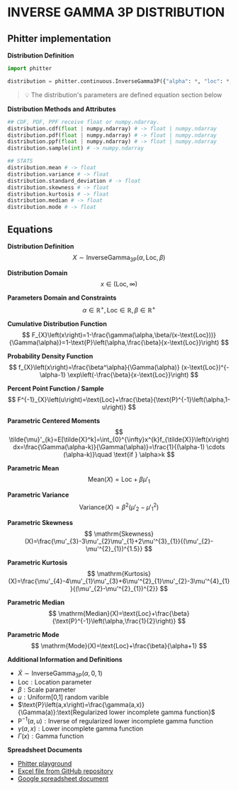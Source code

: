 # INVERSE GAMMA 3P DISTRIBUTION

## Phitter implementation

**Distribution Definition**

```python
import phitter

distribution = phitter.continuous.InverseGamma3P({"alpha": *, "loc": *, "beta": *})
```

> 💡 The distribution's parameters are defined equation section below

**Distribution Methods and Attributes**

```python
## CDF, PDF, PPF receive float or numpy.ndarray.
distribution.cdf(float | numpy.ndarray) # -> float | numpy.ndarray
distribution.pdf(float | numpy.ndarray) # -> float | numpy.ndarray
distribution.ppf(float | numpy.ndarray) # -> float | numpy.ndarray
distribution.sample(int) # -> numpy.ndarray

## STATS
distribution.mean # -> float
distribution.variance # -> float
distribution.standard_deviation # -> float
distribution.skewness # -> float
distribution.kurtosis # -> float
distribution.median # -> float
distribution.mode # -> float
```

## Equations

**Distribution Definition**
$$ X\sim\mathrm{InverseGamma_{3P}}\left(\alpha,\text{Loc},\beta\right) $$

**Distribution Domain**
$$ x\in\left(\text{Loc},\infty\right) $$

**Parameters Domain and Constraints**
$$ \alpha\in\mathbb{R}^{+}, \text{Loc}\in\mathbb{R}, \beta\in\mathbb{R}^{+} $$

**Cumulative Distribution Function**
$$ F_{X}\left(x\right)=1-\frac{\gamma(\alpha,\beta/(x-\text{Loc}))}{\Gamma(\alpha)}=1-\text{P}\left(\alpha,\frac{\beta}{x-\text{Loc}}\right) $$

**Probability Density Function**
$$ f_{X}\left(x\right)=\frac{\beta^\alpha}{\Gamma(\alpha)} (x-\text{Loc})^{-\alpha-1} \exp\left(-\frac{\beta}{x-\text{Loc}}\right) $$

**Percent Point Function / Sample**
$$ F^{-1}_{X}\left(u\right)=\text{Loc}+\frac{\beta}{\text{P}^{-1}\left(\alpha,1-u\right)} $$

**Parametric Centered Moments**
$$ \tilde{\mu}'_{k}=E[\tilde{X}^k]=\int_{0}^{\infty}x^{k}f_{\tilde{X}}\left(x\right)dx=\frac{\Gamma(\alpha-k)}{\Gamma(\alpha)}=\frac{1}{(\alpha-1) \cdots (\alpha-k)}\quad \text{if } \alpha>k $$

**Parametric Mean**
$$ \mathrm{Mean}(X)=\text{Loc}+\beta\mu'_{1} $$

**Parametric Variance**
$$ \mathrm{Variance}(X)=\beta^{2}(\mu'_{2}-\mu'^{2}_{1}) $$

**Parametric Skewness**
$$ \mathrm{Skewness}(X)=\frac{\mu'_{3}-3\mu'_{2}\mu'_{1}+2\mu'^{3}_{1}}{(\mu'_{2}-\mu'^{2}_{1})^{1.5}} $$

**Parametric Kurtosis**
$$ \mathrm{Kurtosis}(X)=\frac{\mu'_{4}-4\mu'_{1}\mu'_{3}+6\mu'^{2}_{1}\mu'_{2}-3\mu'^{4}_{1}}{(\mu'_{2}-\mu'^{2}_{1})^{2}} $$

**Parametric Median**
$$ \mathrm{Median}(X)=\text{Loc}+\frac{\beta}{\text{P}^{-1}\left(\alpha,\frac{1}{2}\right)} $$

**Parametric Mode**
$$ \mathrm{Mode}(X)=\text{Loc}+\frac{\beta}{\alpha+1} $$

**Additional Information and Definitions**
- $\tilde{X}\sim\mathrm{InverseGamma_{3P}}\left(\alpha,0,1\right)$
- $\text{Loc}:\text{Location parameter}$
- $\beta:\text{Scale parameter}$
- $u:\text{Uniform[0,1] random varible}$
- $\text{P}\left(a,x\right)=\frac{\gamma(a,x)}{\Gamma(a)}:\text{Regularized lower incomplete gamma function}$
- $\text{P}^{-1}\left(a,u\right):\text{Inverse of regularized lower incomplete gamma function}$
- $\gamma\left(a,x\right):\text{Lower incomplete gamma function}$
- $\Gamma\left(x\right):\text{Gamma function}$

**Spreadsheet Documents**

-   [Phitter playground](https://phitter.io/distributions/continuous/inverse_gamma_3p)
-   [Excel file from GitHub repository](https://github.com/phitterio/phitter-files/blob/main/continuous/inverse_gamma_3p.xlsx)
-   [Google spreadsheet document](https://docs.google.com/spreadsheets/d/16LCC6j_j1Cm7stc7LEd-C0ObUcZ-agL51ALGYxoZtrI)
    